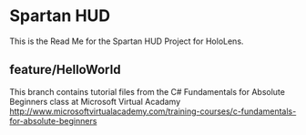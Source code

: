﻿# Spartan HUD

This is the Read Me for the Spartan HUD Project for HoloLens.

## feature/HelloWorld
This branch contains tutorial files from the C# Fundamentals for Absolute Beginners class at Microsoft Virtual Acadamy
http://www.microsoftvirtualacademy.com/training-courses/c-fundamentals-for-absolute-beginners